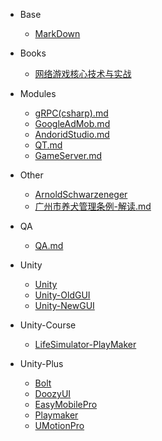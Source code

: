 - Base
  - [MarkDown](/md/Base/MarkDown.md)

- Books
  - [网络游戏核心技术与实战](/md/Books/网络游戏核心技术与实战.md)

- Modules
  - [gRPC(csharp).md](/md/Modules/gRPC(csharp).md)
  - [GoogleAdMob.md](/md/Modules/GoogleAdMob.md)
  - [AndoridStudio.md](/md/Modules/AndoridStudio.md)
  - [QT.md](/md/Modules/QT.md)
  - [GameServer.md](/md/Modules/GameServer.md)

- Other
  - [ArnoldSchwarzeneger](/md/Other/ArnoldSchwarzeneger.md)
  - [广州市养犬管理条例-解读.md](/md/Other/广州市养犬管理条例-解读.md)
  
- QA
  - [QA.md](/md/QA/QA.md)

- Unity
  - [Unity](/md/Unity/Unity.md)
  - [Unity-OldGUI](/md/Unity/Unity-OldGUI.md)
  - [Unity-NewGUI](/md/Unity/Unity-NewGUI.md)

- Unity-Course
  - [LifeSimulator-PlayMaker](/md/Unity-Course/LifeSimulator-PlayMaker.md)

- Unity-Plus
  - [Bolt](/md/Unity-Plus/Bolt.md) 
  - [DoozyUI](/md/Unity-Plus/DoozyUI.md)
  - [EasyMobilePro](/md/Unity-Plus/EasyMobilePro.md)
  - [Playmaker](/md/Unity-Plus/Playmaker.md)
  - [UMotionPro](/md/Unity-Plus/UMotionPro.md)
  
  
  